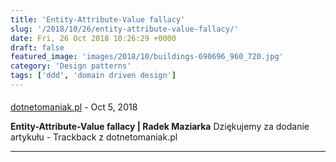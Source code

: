 ```yaml
---
title: 'Entity-Attribute-Value fallacy'
slug: '/2018/10/26/entity-attribute-value-fallacy/'
date: Fri, 26 Oct 2018 10:26:29 +0000
draft: false
featured_image: 'images/2018/10/buildings-690696_960_720.jpg'
category: 'Design patterns'
tags: ['ddd', 'domain driven design']
---
```



#### 
[dotnetomaniak.pl](https://dotnetomaniak.pl/Entity-Attribute-Value-fallacy-Radek-Maziarka "") - <time datetime="2018-10-26 16:15:29">Oct 5, 2018</time>

**Entity-Attribute-Value fallacy | Radek Maziarka** Dziękujemy za dodanie artykułu - Trackback z dotnetomaniak.pl
<hr />
